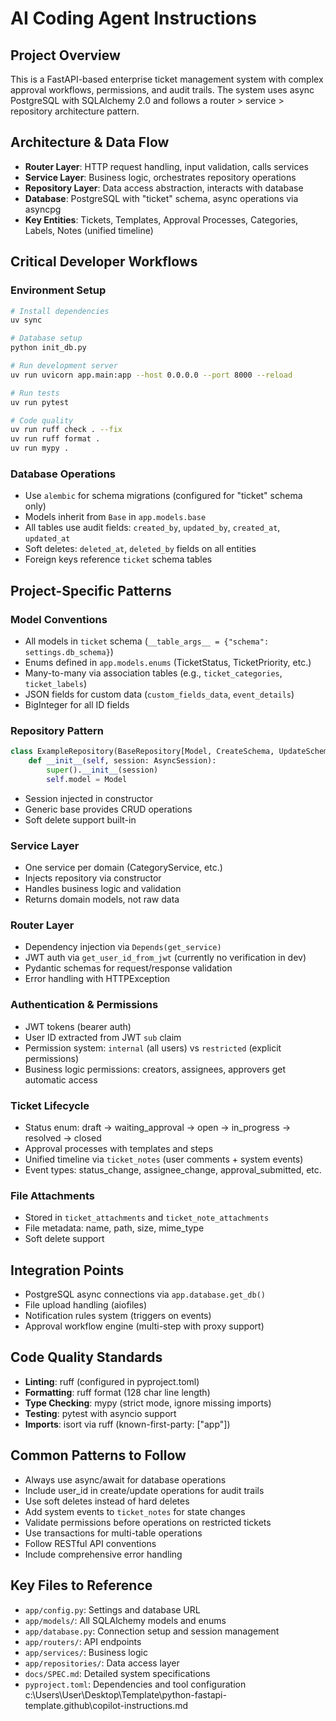 # AI Coding Agent Instructions

## Project Overview

This is a FastAPI-based enterprise ticket management system with complex approval workflows, permissions, and audit trails. The system uses async PostgreSQL with SQLAlchemy 2.0 and follows a router > service > repository architecture pattern.

## Architecture & Data Flow

- **Router Layer**: HTTP request handling, input validation, calls services
- **Service Layer**: Business logic, orchestrates repository operations
- **Repository Layer**: Data access abstraction, interacts with database
- **Database**: PostgreSQL with "ticket" schema, async operations via asyncpg
- **Key Entities**: Tickets, Templates, Approval Processes, Categories, Labels, Notes (unified timeline)

## Critical Developer Workflows

### Environment Setup

```bash
# Install dependencies
uv sync

# Database setup
python init_db.py

# Run development server
uv run uvicorn app.main:app --host 0.0.0.0 --port 8000 --reload

# Run tests
uv run pytest

# Code quality
uv run ruff check . --fix
uv run ruff format .
uv run mypy .
```

### Database Operations

- Use `alembic` for schema migrations (configured for "ticket" schema only)
- Models inherit from `Base` in `app.models.base`
- All tables use audit fields: `created_by`, `updated_by`, `created_at`, `updated_at`
- Soft deletes: `deleted_at`, `deleted_by` fields on all entities
- Foreign keys reference `ticket` schema tables

## Project-Specific Patterns

### Model Conventions

- All models in `ticket` schema (`__table_args__ = {"schema": settings.db_schema}`)
- Enums defined in `app.models.enums` (TicketStatus, TicketPriority, etc.)
- Many-to-many via association tables (e.g., `ticket_categories`, `ticket_labels`)
- JSON fields for custom data (`custom_fields_data`, `event_details`)
- BigInteger for all ID fields

### Repository Pattern

```python
class ExampleRepository(BaseRepository[Model, CreateSchema, UpdateSchema]):
    def __init__(self, session: AsyncSession):
        super().__init__(session)
        self.model = Model
```

- Session injected in constructor
- Generic base provides CRUD operations
- Soft delete support built-in

### Service Layer

- One service per domain (CategoryService, etc.)
- Injects repository via constructor
- Handles business logic and validation
- Returns domain models, not raw data

### Router Layer

- Dependency injection via `Depends(get_service)`
- JWT auth via `get_user_id_from_jwt` (currently no verification in dev)
- Pydantic schemas for request/response validation
- Error handling with HTTPException

### Authentication & Permissions

- JWT tokens (bearer auth)
- User ID extracted from JWT `sub` claim
- Permission system: `internal` (all users) vs `restricted` (explicit permissions)
- Business logic permissions: creators, assignees, approvers get automatic access

### Ticket Lifecycle

- Status enum: draft → waiting_approval → open → in_progress → resolved → closed
- Approval processes with templates and steps
- Unified timeline via `ticket_notes` (user comments + system events)
- Event types: status_change, assignee_change, approval_submitted, etc.

### File Attachments

- Stored in `ticket_attachments` and `ticket_note_attachments`
- File metadata: name, path, size, mime_type
- Soft delete support

## Integration Points

- PostgreSQL async connections via `app.database.get_db()`
- File upload handling (aiofiles)
- Notification rules system (triggers on events)
- Approval workflow engine (multi-step with proxy support)

## Code Quality Standards

- **Linting**: ruff (configured in pyproject.toml)
- **Formatting**: ruff format (128 char line length)
- **Type Checking**: mypy (strict mode, ignore missing imports)
- **Testing**: pytest with asyncio support
- **Imports**: isort via ruff (known-first-party: ["app"])

## Common Patterns to Follow

- Always use async/await for database operations
- Include user_id in create/update operations for audit trails
- Use soft deletes instead of hard deletes
- Add system events to `ticket_notes` for state changes
- Validate permissions before operations on restricted tickets
- Use transactions for multi-table operations
- Follow RESTful API conventions
- Include comprehensive error handling

## Key Files to Reference

- `app/config.py`: Settings and database URL
- `app/models/`: All SQLAlchemy models and enums
- `app/database.py`: Connection setup and session management
- `app/routers/`: API endpoints
- `app/services/`: Business logic
- `app/repositories/`: Data access layer
- `docs/SPEC.md`: Detailed system specifications
- `pyproject.toml`: Dependencies and tool configuration</content>
  <parameter name="filePath">c:\Users\User\Desktop\Template\python-fastapi-template\.github\copilot-instructions.md
